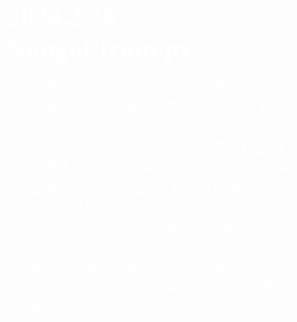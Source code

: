 <h1><font face="黑体" size=10 color=white>2024.2.26 Nougat/train.py</font></h1>
<font face="宋体" size=5 color=white>
<ul>
    <li>主要部分是`train`函数，这个函数只有一个参数，`cfg`，所有内容定义在`cfg`中，把`cfg`传给`train`就可以直接训练，值得学习
    </li>
    <li>`train`中先设置随机种子，然后定义模型和数据集，再定义各种回调函数，包括学习率回调、checkpoint回调、自定义的梯度监测回调。然后就是logger，接着就是使用lightning.pytorch中的训练框架，进行定义及训练
    </li>
    <li>细节部分就是各种自定义的回调函数如何定义以及各种接口如何使用的。这个是需要好好研究的部分。
    </li>
</ul>


</font>

